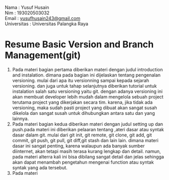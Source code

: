 Nama : Yusuf Husain <br>
Nim : 193020503032 <br>
Email : yusufhusain243@gmail.com <br>
Universitas : Universitas Palangka Raya
# Resume Basic Version and Branch Management(git)
1. Pada materi bagian pertama diberikan materi dengan judul introduction and instalation. dimana pada bagian ini dijelaskan tentang pengenalan versioning. mulai dari apa itu versionning sampai kepada sejarah versioning. dan juga untuk tahap selanjutnya diberikan tutorial untuk instalation salah satu versioning yaitu  git. dengan adanya versioning ini akan membuat developer lebih mudah dalam mengelola sebuah project terutama project yang dikerjakan secara tim. karena, jika tidak ada versioning, maka sudah pasti project yang dibuat akan sangat susah dikelola dan sangat susah untuk dihubungkan antara satu dan yang lainnya.
2. Pada materi bagian kedua diberikan materi dengan judul setting up dan push.pada materi ini diberikan pelaaran tentang ,ateri dasar atau syntak dasar dalam git. mulai dari git init, git remote, git clone, git add, git commit, git push, git pull, git diff,git stash dan lain lain. dimana materi dasar ini sangat penting, karena walaupun ada banyak sumber diinternet, akan tetapi masih terasa kurang lengkap dan detail. namun, pada materi alterra kali ini bisa dibilang sangat detail dan jelas sehingga akan dapat menambah pengetahun mengenai function atau syntak syntak yang ada tersebut.
3. Pada materi 
